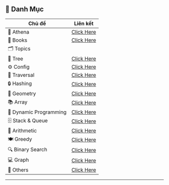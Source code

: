## 📂 Danh Mục

| Chủ đề | Liên kết |
|--------|---------|
| 🧩 Athena | [Click Here](https://github.com/chitamha/CP_Docs/tree/462e63e53d3471e3e229f47b349add9e783fd90e/Athena) |
| 📘 Books | [Click Here](https://github.com/chitamha/CP_Docs/tree/462e63e53d3471e3e229f47b349add9e783fd90e/Sach) |
| 🗂️ Topics |
| 🌳 Tree | [Click Here](https://github.com/chitamha/CP_Docs/tree/462e63e53d3471e3e229f47b349add9e783fd90e/Chuyen%20De/C%C3%A2y) |
| ⚙️ Config | [Click Here](https://github.com/chitamha/CP_Docs/tree/462e63e53d3471e3e229f47b349add9e783fd90e/Chuyen%20De/C%E1%BA%A5u%20H%C3%ACnh) |
| 🔁 Traversal | [Click Here](https://github.com/chitamha/CP_Docs/tree/462e63e53d3471e3e229f47b349add9e783fd90e/Chuyen%20De/Duy%E1%BB%87t) |
| 🔒 Hashing | [Click Here](https://github.com/chitamha/CP_Docs/tree/462e63e53d3471e3e229f47b349add9e783fd90e/Chuyen%20De/Hashing) |
| 📐 Geometry | [Click Here](https://github.com/chitamha/CP_Docs/tree/462e63e53d3471e3e229f47b349add9e783fd90e/Chuyen%20De/H%C3%ACnh%20H%E1%BB%8Dc) |
| 📚 Array | [Click Here](https://github.com/chitamha/CP_Docs/tree/462e63e53d3471e3e229f47b349add9e783fd90e/Chuyen%20De/M%E1%BA%A3ng) |
| 🧠 Dynamic Programming | [Click Here](https://github.com/chitamha/CP_Docs/tree/462e63e53d3471e3e229f47b349add9e783fd90e/Chuyen%20De/Quy%20Ho%E1%BA%A1ch%20%C4%90%E1%BB%99ng) |
| 🗄️ Stack & Queue| [Click Here](https://github.com/chitamha/CP_Docs/tree/462e63e53d3471e3e229f47b349add9e783fd90e/Chuyen%20De/Stack%20V%C3%A0%20Queue) |
| 🔢 Arithmetic | [Click Here](https://github.com/chitamha/CP_Docs/tree/462e63e53d3471e3e229f47b349add9e783fd90e/Chuyen%20De/S%E1%BB%91%20H%E1%BB%8Dc) |
| 🍽️ Greedy | [Click Here](https://github.com/chitamha/CP_Docs/tree/462e63e53d3471e3e229f47b349add9e783fd90e/Chuyen%20De/Tham%20Lam) |
| 🔍 Binary Search | [Click Here](https://github.com/chitamha/CP_Docs/tree/462e63e53d3471e3e229f47b349add9e783fd90e/Chuyen%20De/T%C3%ACm%20Ki%E1%BA%BFm%20Nh%E1%BB%8B%20Ph%C3%A2n) |
| 💻 Graph | [Click Here](https://github.com/chitamha/CP_Docs/tree/462e63e53d3471e3e229f47b349add9e783fd90e/Chuyen%20De/%C4%90%E1%BB%93%20Th%E1%BB%8B) |
| 📝 Others | [Click Here](https://github.com/chitamha/CP_Docs/tree/462e63e53d3471e3e229f47b349add9e783fd90e/Chuyen%20De/Kh%C3%A1c) |

---
